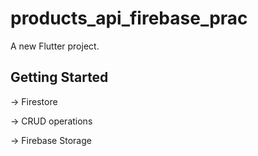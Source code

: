 # products_api_firebase_prac

A new Flutter project.

## Getting Started

-> Firestore

-> CRUD operations

-> Firebase Storage

